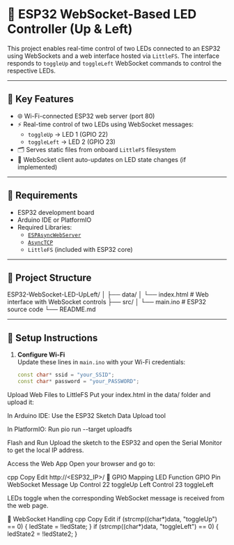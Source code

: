 # 🚀 ESP32 WebSocket-Based LED Controller (Up & Left)

This project enables real-time control of two LEDs connected to an ESP32 using WebSockets and a web interface hosted via `LittleFS`. The interface responds to `toggleUp` and `toggleLeft` WebSocket commands to control the respective LEDs.

---

## 🧠 Key Features

- 🌐 Wi-Fi-connected ESP32 web server (port 80)
- ⚡ Real-time control of two LEDs using WebSocket messages:
  - `toggleUp` → LED 1 (GPIO 22)
  - `toggleLeft` → LED 2 (GPIO 23)
- 🗂️ Serves static files from onboard `LittleFS` filesystem
- 🔁 WebSocket client auto-updates on LED state changes (if implemented)

---

## 🧰 Requirements

- ESP32 development board
- Arduino IDE or PlatformIO
- Required Libraries:
  - [`ESPAsyncWebServer`](https://github.com/me-no-dev/ESPAsyncWebServer)
  - [`AsyncTCP`](https://github.com/me-no-dev/AsyncTCP)
  - `LittleFS` (included with ESP32 core)

---

## 📁 Project Structure

ESP32-WebSocket-LED-UpLeft/
│
├── data/
│ └── index.html # Web interface with WebSocket controls
├── src/
│ └── main.ino # ESP32 source code
└── README.md


---

## 🔧 Setup Instructions

1. **Configure Wi-Fi**  
   Update these lines in `main.ino` with your Wi-Fi credentials:

   ```cpp
   const char* ssid = "your_SSID";
   const char* password = "your_PASSWORD";

Upload Web Files to LittleFS
Put your index.html in the data/ folder and upload it:

In Arduino IDE: Use the ESP32 Sketch Data Upload tool

In PlatformIO: Run pio run --target uploadfs

Flash and Run
Upload the sketch to the ESP32 and open the Serial Monitor to get the local IP address.

Access the Web App
Open your browser and go to:

cpp
Copy
Edit
http://<ESP32_IP>/
🔌 GPIO Mapping
LED Function	GPIO Pin	WebSocket Message
Up Control	22	toggleUp
Left Control	23	toggleLeft

LEDs toggle when the corresponding WebSocket message is received from the web page.

📡 WebSocket Handling
cpp
Copy
Edit
if (strcmp((char*)data, "toggleUp") == 0) {
  ledState = !ledState;
}
if (strcmp((char*)data, "toggleLeft") == 0) {
  ledState2 = !ledState2;
}
